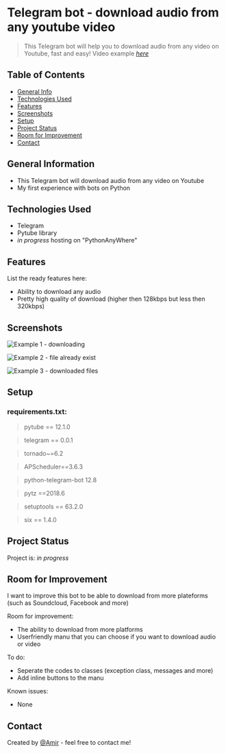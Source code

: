 # Telegram bot - download audio from any youtube video
> This Telegram bot will help you to download audio from any video on Youtube, fast and easy!
> Video example [_here_](https://vimeo.com/732363730)

## Table of Contents
* [General Info](#general-information)
* [Technologies Used](#technologies-used)
* [Features](#features)
* [Screenshots](#screenshots)
* [Setup](#setup)
* [Project Status](#project-status)
* [Room for Improvement](#room-for-improvement)
* [Contact](#contact)


## General Information
- This Telegram bot will download audio from any video on Youtube
- My first experience with bots on Python


## Technologies Used
- Telegram
- Pytube library
- _in progress_ hosting on "PythonAnyWhere"


## Features
List the ready features here:
- Ability to download any audio
- Pretty high quality of download (higher then 128kbps but less then 320kbps)


## Screenshots
![Example 1 - downloading](https://github.com/Kapaznik/Youtube-Audio-Downloader-Telegram-Bot/blob/master/IMG/example%201.png)

![Example 2 - file already exist](https://github.com/Kapaznik/Youtube-Audio-Downloader-Telegram-Bot/blob/master/IMG/example%202.png)

![Example 3 - downloaded files](https://github.com/Kapaznik/Youtube-Audio-Downloader-Telegram-Bot/blob/master/IMG/example%203.png)

## Setup

### requirements.txt:

>pytube == 12.1.0

>telegram == 0.0.1

>tornado~=6.2

>APScheduler==3.6.3

>python-telegram-bot 12.8


>pytz ==2018.6

>setuptools == 63.2.0

>six == 1.4.0


## Project Status
Project is: _in progress_


## Room for Improvement
I want to improve this bot to be able to download from more plateforms (such as Soundcloud, Facebook and more)

Room for improvement:
- The ability to download from more platforms
- Userfriendly manu that you can choose if you want to download audio or video

To do:
- Seperate the codes to classes (exception class, messages and more)
- Add inline buttons to the manu

Known issues:
- None

## Contact
Created by [@Amir](https://www.linkedin.com/in/amir-peleg/)  - feel free to contact me!
